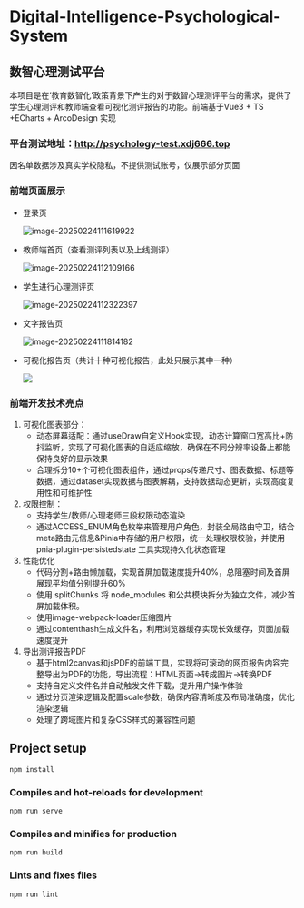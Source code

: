 # Digital-Intelligence-Psychological-System

## 数智心理测试平台

本项目是在‘教育数智化’政策背景下产生的对于数智心理测评平台的需求，提供了学生心理测评和教师端查看可视化测评报告的功能。前端基于Vue3 + TS +ECharts + ArcoDesign 实现

### 平台测试地址：http://psychology-test.xdj666.top
因名单数据涉及真实学校隐私，不提供测试账号，仅展示部分页面

### 前端页面展示

* 登录页

  ![image-20250224111619922](https://typora-1321658731.cos.ap-guangzhou.myqcloud.com/images/202502241116782.webp)

* 教师端首页（查看测评列表以及上线测评）

  ![image-20250224112109166](https://typora-1321658731.cos.ap-guangzhou.myqcloud.com/images/202502241121860.webp)
  
* 学生进行心理测评页

  ![image-20250224112322397](https://typora-1321658731.cos.ap-guangzhou.myqcloud.com/images/202502241123386.webp)

* 文字报告页

  ![image-20250224111814182](https://typora-1321658731.cos.ap-guangzhou.myqcloud.com/images/202502241118612.webp)

* 可视化报告页（共计十种可视化报告，此处只展示其中一种）

  ![](https://typora-1321658731.cos.ap-guangzhou.myqcloud.com/images/202502241119306.webp)

### 前端开发技术亮点

1. 可视化图表部分：
   * 动态屏幕适配：通过useDraw自定义Hook实现，动态计算窗口宽高比+防抖监听，实现了可视化图表的自适应缩放，确保在不同分辨率设备上都能保持良好的显示效果
   * 合理拆分10+个可视化图表组件，通过props传递尺寸、图表数据、标题等数据，通过dataset实现数据与图表解耦，支持数据动态更新，实现高度复用性和可维护性
2. 权限控制：
   * 支持学生/教师/心理老师三段权限动态渲染
   * 通过ACCESS_ENUM角色枚举来管理用户角色，封装全局路由守卫，结合meta路由元信息&Pinia中存储的用户权限，统一处理权限校验，并使用 pnia-plugin-persistedstate 工具实现持久化状态管理
3. 性能优化
   * 代码分割+路由懒加载，实现首屏加载速度提升40%，总阻塞时间及首屏展现平均值分别提升60%
   * 使用 splitChunks 将 node_modules 和公共模块拆分为独立文件，减少首屏加载体积。
   * 使用image-webpack-loader压缩图片
   * 通过contenthash生成文件名，利用浏览器缓存实现长效缓存，页面加载速度提升
4. 导出测评报告PDF
   * 基于html2canvas和jsPDF的前端工具，实现将可滚动的网页报告内容完整导出为PDF的功能，导出流程：HTML页面->转成图片->转换PDF
   * 支持自定义文件名并自动触发文件下载，提升用户操作体验
   * 通过分页渲染逻辑及配置scale参数，确保内容清晰度及布局准确度，优化渲染逻辑
   * 处理了跨域图片和复杂CSS样式的兼容性问题

## Project setup

```
npm install
```

### Compiles and hot-reloads for development
```
npm run serve
```

### Compiles and minifies for production
```
npm run build
```

### Lints and fixes files
```
npm run lint
```

